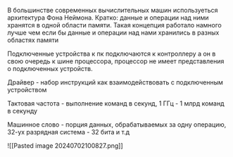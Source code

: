 В большинстве современных вычислительных машин используеться архитектура Фона Неймона. Кратко: данные и операции над ними хранятся в одной области памяти. Такая концепция работало намного лучше чем если бы данные и операции над нами хранились в разных областях памяти 

Подключенные устройства к пк подключаются к контроллеру а он в свою очередь к шине процессора, процессор не имеет представления о подключенных устройств.
  
Драйвер - набор инструкций как взаимодействовать с подключенным устройством 

Тактовая частота - выполнение команд в секунд, 1 ГГц - 1 млрд команд в секунду 

Машинное слово - порция данных, обрабатываемых за одну операцию, 32-ух разрядная система - 32 бита и т.д 

![[Pasted image 20240702100827.png]]

